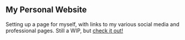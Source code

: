 ## My Personal Website
Setting up a page for myself, with links to my various social media and professional pages.
Still a WIP, but [check it out!](http://victoriabarr.herokuapp.com)
